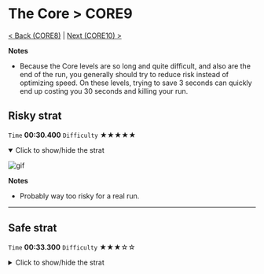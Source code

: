 # The Core > CORE9

[< Back (CORE8)](https://github.com/Doublevil/scbspeedrun/blob/main/levels/CORE/CORE8.md) | [Next (CORE10) >](https://github.com/Doublevil/scbspeedrun/blob/main/levels/CORE/CORE10.md)

**Notes**
- Because the Core levels are so long and quite difficult, and also are the end of the run, you generally should try to reduce risk instead of optimizing speed. On these levels, trying to save 3 seconds can quickly end up costing you 30 seconds and killing your run.

## Risky strat

`Time` **00:30.400** `Difficulty` ★★★★★
<details open>
  <summary>Click to show/hide the strat</summary>

  ![gif](https://github.com/Doublevil/scbspeedrun/blob/main/media/levels/CORE/CORE9_RiskyStrat.webp)

  **Notes**
  - Probably way too risky for a real run.
</details>

---
## Safe strat

`Time` **00:33.300** `Difficulty` ★★★☆☆
<details>
  <summary>Click to show/hide the strat</summary>

  ![gif](https://github.com/Doublevil/scbspeedrun/blob/main/media/levels/CORE/CORE9_SafeStrat.webp)
</details>
